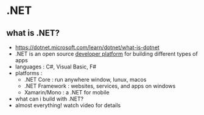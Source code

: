 # .NET

## what is .NET?
- https://dotnet.microsoft.com/learn/dotnet/what-is-dotnet
- .NET is an open source [developer platform](developer-platform) for building different types of apps
- languages : C#, Visual Basic, F#
- platforms :
    - .NET Core : run anywhere window, lunux, macos
    - .NET Framework : websites, services, and apps on windows
    - Xamarin/Mono : a .NET for mobile
- what can i build with .NET?
- almost everything! watch video for details

